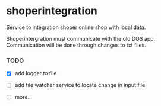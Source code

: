 # shoperintegration
Service to integration shoper online shop with local data.

Shoperintergration must communicate with the old DOS app. Communication will be done through changes to txt files.

### TODO
* [x] add logger to file
* [ ] add file watcher service to locate change in input file
* [ ] more..

